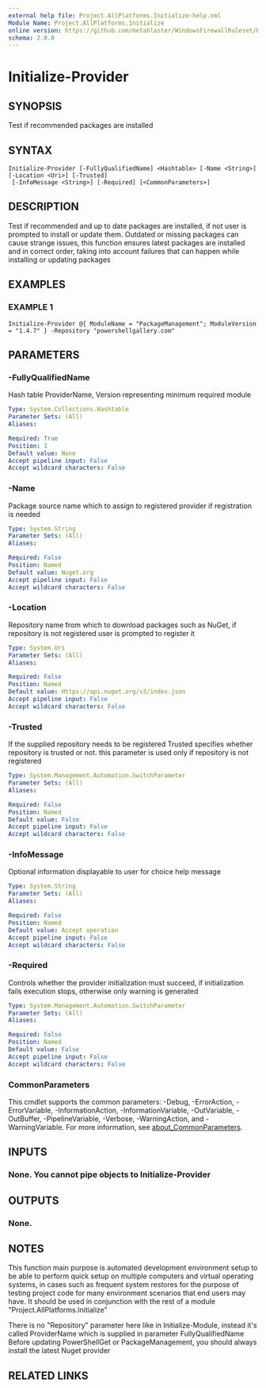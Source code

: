```yaml
---
external help file: Project.AllPlatforms.Initialize-help.xml
Module Name: Project.AllPlatforms.Initialize
online version: https://github.com/metablaster/WindowsFirewallRuleset/blob/develop/Modules/Project.AllPlatforms.Initialize/Help/en-US/Initialize-Provider.md
schema: 2.0.0
---
```


# Initialize-Provider

## SYNOPSIS

Test if recommended packages are installed

## SYNTAX

```none
Initialize-Provider [-FullyQualifiedName] <Hashtable> [-Name <String>] [-Location <Uri>] [-Trusted]
 [-InfoMessage <String>] [-Required] [<CommonParameters>]
```

## DESCRIPTION

Test if recommended and up to date packages are installed, if not user is
prompted to install or update them.
Outdated or missing packages can cause strange issues, this function ensures latest packages are
installed and in correct order, taking into account failures that can happen while
installing or updating packages

## EXAMPLES

### EXAMPLE 1

```none
Initialize-Provider @{ ModuleName = "PackageManagement"; ModuleVersion = "1.4.7" } -Repository "powershellgallery.com"
```

## PARAMETERS

### -FullyQualifiedName

Hash table ProviderName, Version representing minimum required module

```yaml
Type: System.Collections.Hashtable
Parameter Sets: (All)
Aliases:

Required: True
Position: 1
Default value: None
Accept pipeline input: False
Accept wildcard characters: False
```

### -Name

Package source name which to assign to registered provider if registration is needed

```yaml
Type: System.String
Parameter Sets: (All)
Aliases:

Required: False
Position: Named
Default value: Nuget.org
Accept pipeline input: False
Accept wildcard characters: False
```

### -Location

Repository name from which to download packages such as NuGet,
if repository is not registered user is prompted to register it

```yaml
Type: System.Uri
Parameter Sets: (All)
Aliases:

Required: False
Position: Named
Default value: Https://api.nuget.org/v3/index.json
Accept pipeline input: False
Accept wildcard characters: False
```

### -Trusted

If the supplied repository needs to be registered Trusted specifies
whether repository is trusted or not.
this parameter is used only if repository is not registered

```yaml
Type: System.Management.Automation.SwitchParameter
Parameter Sets: (All)
Aliases:

Required: False
Position: Named
Default value: False
Accept pipeline input: False
Accept wildcard characters: False
```

### -InfoMessage

Optional information displayable to user for choice help message

```yaml
Type: System.String
Parameter Sets: (All)
Aliases:

Required: False
Position: Named
Default value: Accept operation
Accept pipeline input: False
Accept wildcard characters: False
```

### -Required

Controls whether the provider initialization must succeed, if initialization fails execution stops,
otherwise only warning is generated

```yaml
Type: System.Management.Automation.SwitchParameter
Parameter Sets: (All)
Aliases:

Required: False
Position: Named
Default value: False
Accept pipeline input: False
Accept wildcard characters: False
```

### CommonParameters

This cmdlet supports the common parameters: -Debug, -ErrorAction, -ErrorVariable, -InformationAction, -InformationVariable, -OutVariable, -OutBuffer, -PipelineVariable, -Verbose, -WarningAction, and -WarningVariable. For more information, see [about_CommonParameters](http://go.microsoft.com/fwlink/?LinkID=113216).

## INPUTS

### None. You cannot pipe objects to Initialize-Provider

## OUTPUTS

### None.

## NOTES

This function main purpose is automated development environment setup to be able to perform quick
setup on multiple computers and virtual operating systems, in cases such as frequent system restores
for the purpose of testing project code for many environment scenarios that end users may have.
It should be used in conjunction with the rest of a module "Project.AllPlatforms.Initialize"

There is no "Repository" parameter here like in Initialize-Module, instead it's called ProviderName
which is supplied in parameter FullyQualifiedName
Before updating PowerShellGet or PackageManagement, you should always install the latest Nuget provider

## RELATED LINKS
